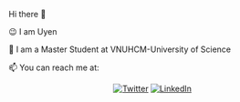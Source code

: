 Hi there 👋

😉 I am Uyen 

🌱 I am a Master Student at VNUHCM-University of Science

📫 You can reach me at:
<p align="center">
	<a href="https://twitter.com/ptpuyen1511"><img src="https://img.shields.io/badge/Twitter--_.svg?style=social&logo=twitter" alt="Twitter"></a>
	<a href="https://www.linkedin.com/in/ptpuyen1511"><img src="https://img.shields.io/badge/LinkedIn--_.svg?style=social&logo=linkedin" alt="LinkedIn"></a>
</p>

<!--
**ptpuyen1511/ptpuyen1511** is a ✨ _special_ ✨ repository because its `README.md` (this file) appears on your GitHub profile.

Here are some ideas to get you started:
- 🔭 I’m currently working on ...
- 🌱 I’m currently learning ...
- 👯 I’m looking to collaborate on ...
- 🤔 I’m looking for help with ...
- 💬 Ask me about ...
- 📫 How to reach me: ...
- 😄 Pronouns: ...
- ⚡ Fun fact: ...
-->
